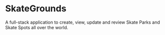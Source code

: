 # SkateGrounds

A full-stack application to create, view, update and review Skate Parks and Skate Spots all over the world.